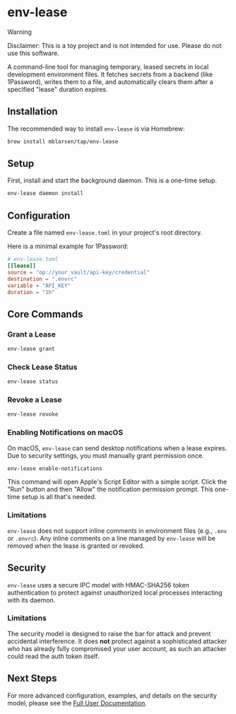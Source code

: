 # env-lease

> [!WARNING]
> Disclaimer: This is a toy project and is not intended for use. Please do not use this software.

A command-line tool for managing temporary, leased secrets in local development environment files. It fetches secrets from a backend (like 1Password), writes them to a file, and automatically clears them after a specified "lease" duration expires.

## Installation

The recommended way to install `env-lease` is via Homebrew:

```sh
brew install mblarsen/tap/env-lease
```

## Setup

First, install and start the background daemon. This is a one-time setup.

```sh
env-lease daemon install
```

## Configuration

Create a file named `env-lease.toml` in your project's root directory.

Here is a minimal example for 1Password:

```toml
# env-lease.toml
[[lease]]
source = "op://your_vault/api-key/credential"
destination = ".envrc"
variable = "API_KEY"
duration = "1h"
```

## Core Commands

### Grant a Lease

```sh
env-lease grant
```

### Check Lease Status

```sh
env-lease status
```

### Revoke a Lease

```sh
env-lease revoke
```

### Enabling Notifications on macOS

On macOS, `env-lease` can send desktop notifications when a lease expires. Due to security settings, you must manually grant permission once.

```sh
env-lease enable-notifications
```

This command will open Apple's Script Editor with a simple script. Click the "Run" button and then "Allow" the notification permission prompt. This one-time setup is all that's needed.

### Limitations

`env-lease` does not support inline comments in environment files (e.g., `.env` or `.envrc`). Any inline comments on a line managed by `env-lease` will be removed when the lease is granted or revoked.

## Security

`env-lease` uses a secure IPC model with HMAC-SHA256 token authentication to protect against unauthorized local processes interacting with its daemon.

### Limitations

The security model is designed to raise the bar for attack and prevent accidental interference. It does **not** protect against a sophisticated attacker who has already fully compromised your user account, as such an attacker could read the auth token itself.

## Next Steps

For more advanced configuration, examples, and details on the security model, please see the [Full User Documentation](docs/USAGE.md).
